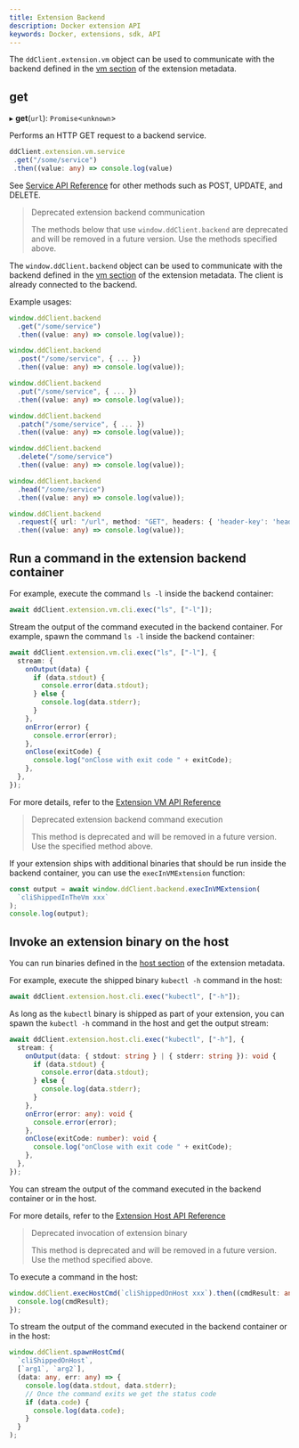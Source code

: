 ```yaml
---
title: Extension Backend
description: Docker extension API
keywords: Docker, extensions, sdk, API
---
```


The `ddClient.extension.vm` object can be used to communicate with the backend defined in the [vm section](../../extensions/METADATA.md#vm-section) of the extension metadata.

## get

▸ **get**(`url`): `Promise`<`unknown`\>

Performs an HTTP GET request to a backend service.

```typescript
ddClient.extension.vm.service
 .get("/some/service")
 .then((value: any) => console.log(value)
```

See [Service API Reference](reference/interfaces/HttpService.md) for other methods such as POST, UPDATE, and DELETE.

> Deprecated extension backend communication
>
> The methods below that use `window.ddClient.backend` are deprecated and will be removed in a future version. Use the methods specified above.

The `window.ddClient.backend` object can be used to communicate with the backend
defined in the [vm section](../../extensions/METADATA.md#vm-section) of the
extension metadata. The client is already connected to the backend.

Example usages:

```typescript
window.ddClient.backend
  .get("/some/service")
  .then((value: any) => console.log(value));

window.ddClient.backend
  .post("/some/service", { ... })
  .then((value: any) => console.log(value));

window.ddClient.backend
  .put("/some/service", { ... })
  .then((value: any) => console.log(value));

window.ddClient.backend
  .patch("/some/service", { ... })
  .then((value: any) => console.log(value));

window.ddClient.backend
  .delete("/some/service")
  .then((value: any) => console.log(value));

window.ddClient.backend
  .head("/some/service")
  .then((value: any) => console.log(value));

window.ddClient.backend
  .request({ url: "/url", method: "GET", headers: { 'header-key': 'header-value' }, data: { ... }})
  .then((value: any) => console.log(value));
```

## Run a command in the extension backend container

For example, execute the command `ls -l` inside the backend container:

```typescript
await ddClient.extension.vm.cli.exec("ls", ["-l"]);
```

Stream the output of the command executed in the backend container. For example, spawn the command `ls -l` inside the backend container:

```typescript
await ddClient.extension.vm.cli.exec("ls", ["-l"], {
  stream: {
    onOutput(data) {
      if (data.stdout) {
        console.error(data.stdout);
      } else {
        console.log(data.stderr);
      }
    },
    onError(error) {
      console.error(error);
    },
    onClose(exitCode) {
      console.log("onClose with exit code " + exitCode);
    },
  },
});
```

For more details, refer to the [Extension VM API Reference](reference/interfaces/ExtensionVM.md)

> Deprecated extension backend command execution
>
> This method is deprecated and will be removed in a future version. Use the specified method above.

If your extension ships with additional binaries that should be run inside the
backend container, you can use the `execInVMExtension` function:

```typescript
const output = await window.ddClient.backend.execInVMExtension(
  `cliShippedInTheVm xxx`
);
console.log(output);
```

## Invoke an extension binary on the host

You can run binaries defined in the [host section](../../extensions/METADATA.md#host-section)
of the extension metadata.

For example, execute the shipped binary `kubectl -h` command in the host:

```typescript
await ddClient.extension.host.cli.exec("kubectl", ["-h"]);
```

As long as the `kubectl` binary is shipped as part of your extension, you can spawn the `kubectl -h` command in the host and get the output stream:

```typescript
await ddClient.extension.host.cli.exec("kubectl", ["-h"], {
  stream: {
    onOutput(data: { stdout: string } | { stderr: string }): void {
      if (data.stdout) {
        console.error(data.stdout);
      } else {
        console.log(data.stderr);
      }
    },
    onError(error: any): void {
      console.error(error);
    },
    onClose(exitCode: number): void {
      console.log("onClose with exit code " + exitCode);
    },
  },
});
```

You can stream the output of the command executed in the backend container or in the host.

For more details, refer to the [Extension Host API Reference](reference/interfaces/ExtensionHost.md)

> Deprecated invocation of extension binary
>
> This method is deprecated and will be removed in a future version. Use the method specified above.

To execute a command in the host:

```typescript
window.ddClient.execHostCmd(`cliShippedOnHost xxx`).then((cmdResult: any) => {
  console.log(cmdResult);
});
```

To stream the output of the command executed in the backend container or in the host:

```typescript
window.ddClient.spawnHostCmd(
  `cliShippedOnHost`,
  [`arg1`, `arg2`],
  (data: any, err: any) => {
    console.log(data.stdout, data.stderr);
    // Once the command exits we get the status code
    if (data.code) {
      console.log(data.code);
    }
  }
);
```
